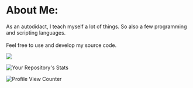 # About Me:
As an autodidact, I teach myself a lot of things. So also a few programming and scripting languages.<br><br>Feel free to use and develop my source code.

![](https://github-readme-stats.vercel.app/api/top-langs/?username=Maik-wi&theme=shades-of-purple&hide_border=true&include_all_commits=true&count_private=false&layout=compact)


![Your Repository's Stats](https://github-readme-stats.vercel.app/api?username=maik-wi&show_icons=true)


![Profile View Counter](https://komarev.com/ghpvc/?username=maik-wi)
